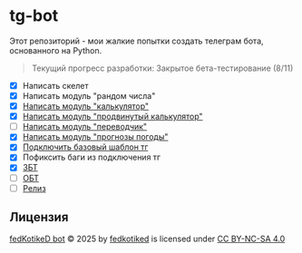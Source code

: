 # tg-bot
Этот репозиторий - мои жалкие попытки создать телеграм бота, основанного на Python.
> Текущий прогресс разработки: Закрытое бета-тестирование (8/11)
- [X] Написать скелет
- [X] Написать модуль "рандом числа"
- [X] [Написать модуль "калькулятор"](https://github.com/fedKotikeD/tg-bot/issues/8)
- [X] [Написать модуль "продвинутый калькулятор"](https://github.com/fedKotikeD/tg-bot/issues/8)
- [ ] [Написать модуль "переводчик"](https://github.com/fedKotikeD/tg-bot/issues/2)
- [X] [Написать модуль "прогнозы погоды"](https://github.com/fedKotikeD/tg-bot/issues/1)
- [X] [Подключить базовый шаблон тг](https://github.com/fedKotikeD/tg-bot/issues/3)
- [X] Пофиксить баги из подключения тг
- [X] [ЗБТ](https://github.com/fedKotikeD/tg-bot/milestone/1)
- [ ] [ОБТ](https://github.com/fedKotikeD-dev/tg-bot/milestone/2)
- [ ] [Релиз](https://github.com/fedKotikeD-dev/tg-bot/milestone/3)

## Лицензия
[fedKotikeD bot](https://github.com/fedKotikeD/tg-bot) © 2025 by [fedkotiked](https://github.com/fedKotikeD/) is licensed under [CC BY-NC-SA 4.0](https://creativecommons.org/licenses/by-nc-sa/4.0/?ref=chooser-v1)
